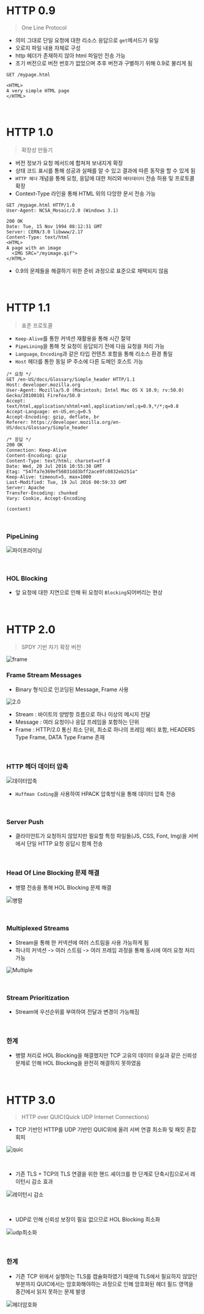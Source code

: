 # HTTP 0.9

> One Line Protocol

- 의미 그대로 단일 요청에 대한 리소스 응답으로 `get`메서드가 유일
- 오로지 파일 내용 자체로 구성
- http 헤더가 존재하지 않아 html 파일만 전송 가능
- 초기 버전으로 버전 번호가 없었으며 추후 버전과 구별하기 위해 0.9로 불리게 됨

```
GET /mypage.html

<HTML>
A very simple HTML page
</HTML>
```

<br/>

# HTTP 1.0

> 확장성 만들기

- 버전 정보가 요청 메서드에 합쳐져 보내지게 확장
- 상태 코드 표시를 통해 성공과 실패를 알 수 있고 결과에 따른 동작을 할 수 있게 됨
- `HTTP 헤더` 개념을 통해 요청, 응답에 대한 처리와 `메타데이터` 전송 허용 및 프로토콜 확장
- Context-Type 라인을 통해 HTML 외의 다앙햔 문서 전송 가능

```
GET /mypage.html HTTP/1.0
User-Agent: NCSA_Mosaic/2.0 (Windows 3.1)

200 OK
Date: Tue, 15 Nov 1994 08:12:31 GMT
Server: CERN/3.0 libwww/2.17
Content-Type: text/html
<HTML>
A page with an image
  <IMG SRC="/myimage.gif">
</HTML>
```

- 0.9의 문제들을 해결하기 위한 준비 과정으로 표준으로 채택되지 않음

<br/>

# HTTP 1.1

> 표준 프로토콜

- `Keep-Alive`를 통한 커넥션 재활용을 통해 시간 절약
- `PipeLining`을 통해 첫 요청이 응답되기 전에 다음 요청을 처리 가능
- `Language`, `Encoding`과 같은 타입 컨텐츠 포함을 통해 리소스 환경 통일
- `Host` 헤더를 통한 동일 IP 주소에 다른 도메인 호스트 가능

```
/* 요청 */
GET /en-US/docs/Glossary/Simple_header HTTP/1.1
Host: developer.mozilla.org
User-Agent: Mozilla/5.0 (Macintosh; Intel Mac OS X 10.9; rv:50.0) Gecko/20100101 Firefox/50.0
Accept: text/html,application/xhtml+xml,application/xml;q=0.9,*/*;q=0.8
Accept-Language: en-US,en;q=0.5
Accept-Encoding: gzip, deflate, br
Referer: https://developer.mozilla.org/en-US/docs/Glossary/Simple_header

/* 응답 */
200 OK
Connection: Keep-Alive
Content-Encoding: gzip
Content-Type: text/html; charset=utf-8
Date: Wed, 20 Jul 2016 10:55:30 GMT
Etag: "547fa7e369ef56031dd3bff2ace9fc0832eb251a"
Keep-Alive: timeout=5, max=1000
Last-Modified: Tue, 19 Jul 2016 00:59:33 GMT
Server: Apache
Transfer-Encoding: chunked
Vary: Cookie, Accept-Encoding

(content)
```

<br/>

### PipeLining

![파이프라이닝](https://t1.daumcdn.net/cfile/tistory/993666415BC2DD3231)

<br/>

### HOL Blocking

- 앞 요청에 대한 지연으로 인해 뒤 요청이 `Blocking`되어버리는 현상



<br/>

# HTTP 2.0

> SPDY 기반 차기 확장 버전

![frame](https://velog.velcdn.com/images%2Ftaesunny%2Fpost%2Feddc9c22-7d46-4899-877c-f8ce751609d5%2Fimage.png)

### Frame Stream Messages

- Binary 형식으로 인코딩된 Message, Frame 사용

![2.0](https://velog.velcdn.com/images%2Ftaesunny%2Fpost%2F17fd473d-7e43-4e73-9bba-8f64ee3ef21d%2Fimage.png)

- Stream : 바이트의 양뱡항 흐름으로 하나 이상의 메시지 전달
- Message : 여러 요청이나 응답 프레임을 포함하는 단위
- Frame : HTTP/2.0 통신 최소 단위, 최소로 하나의 프레임 헤더 포함, HEADERS Type Frame, DATA Type Frame 존재


<br/>

### HTTP 헤더 데이터 압축

![데이터압축](https://velog.velcdn.com/images%2Ftaesunny%2Fpost%2F7c860f2e-c1e9-4410-bc8e-fc8512ea84d2%2Fimage.png)

- `Huffman Coding`을 사용하여 HPACK 압축방식을 통해 데이터 압축 전송

<br/>

### Server Push

- 클라이언트가 요청하지 않았지만 필요할 특정 파일들(JS, CSS, Font, Img)을 서버에서 단일 HTTP 요청 응답시 함께 전송


<br/>

### Head Of Line Blocking 문제 해결

- 병렬 전송을 통해 HOL Blocking 문제 해결

![병렬](https://velog.velcdn.com/images%2Ftaesunny%2Fpost%2F8ba0ec32-1e59-4ffc-a801-21502f44e8a4%2Fimage.png)


<br/>

### Multiplexed Streams

- Stream을 통해 한 커넥션에 여러 스트림을 사용 가능하게 됨
- 하나의 커넥션 -> 여러 스트림 -> 여러 프레임 과정을 통해 동시에 여러 요청 처리 가능

![Multiple](https://blog.cloudflare.com/content/images/2015/12/http-2-multiplexing.png)

<br/>

### Stream Prioritization

- Stream에 우선순위를 부여하여 전달과 변경이 가능해짐

<br/>

### 한계

- 병렬 처리로 HOL Blocking을 해결했지만 TCP 고유의 데이터 유실과 같은 신뢰성 문제로 인해 HOL Blocking을 완전히 해결하지 못하였음

<br/>

# HTTP 3.0

> HTTP over QUIC(Quick UDP Internet Connections)

- TCP 기반인 HTTP를 UDP 기반인 QUIC위에 올려 서버 연결 최소화 및 패킷 혼잡 회피

![quic](https://img1.daumcdn.net/thumb/R1280x0/?scode=mtistory2&fname=https%3A%2F%2Fblog.kakaocdn.net%2Fdn%2F4bUSR%2FbtrupIpNs7v%2FwHl5JmjnD6khwCFCNkUGk0%2Fimg.png)

<br/>

- 기존 TLS + TCP의 TLS 연결을 위한 핸드 셰이크를 한 단계로 단축시킴으로서 레이턴시 감소 효과

![레이턴시 감소](https://blog.kakaocdn.net/dn/Dib1v/btrujJJ0h6J/lEzs953b8eMesuOCBIsBlK/img.gif)

<br/>

- UDP로 인해 신뢰성 보장이 필요 없으므로 HOL Blocking 최소화

![udp최소화](https://img1.daumcdn.net/thumb/R1280x0/?scode=mtistory2&fname=https%3A%2F%2Fblog.kakaocdn.net%2Fdn%2FZdLxh%2Fbtrup9mNJL7%2Fi3E8eO6yWsS12BXMTbhfD0%2Fimg.png)

<br/>

### 한계

- 기존 TCP 위에서 실행하는 TLS를 캡슐화하였기 때문에 TLS에서 필요하지 않았던 부분까지 QUIC에서는 암호화해야하는 과정으로 인해 암호화된 헤더 필드 영역을 중간에서 읽지 못하는 문제 발생

![헤더암호화](https://img1.daumcdn.net/thumb/R1280x0/?scode=mtistory2&fname=https%3A%2F%2Fblog.kakaocdn.net%2Fdn%2F2QVsl%2Fbtruuh5OXCf%2FklyFU8jvd0SWK6NEN6jrr1%2Fimg.png)